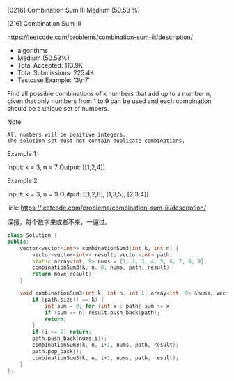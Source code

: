[0216] Combination Sum III                                          Medium (50.53 %)

<!--front-->	
[216] Combination Sum III  

https://leetcode.com/problems/combination-sum-iii/description/

* algorithms
* Medium (50.53%)
* Total Accepted:    113.9K
* Total Submissions: 225.4K
* Testcase Example:  '3\n7'


Find all possible combinations of k numbers that add up to a number n, given that only numbers from 1 to 9 can be used and each combination should be a unique set of numbers.

Note:


	All numbers will be positive integers.
	The solution set must not contain duplicate combinations.


Example 1:


Input: k = 3, n = 7
Output: [[1,2,4]]


Example 2:


Input: k = 3, n = 9
Output: [[1,2,6], [1,3,5], [2,3,4]]







<!--back-->

link: https://leetcode.com/problems/combination-sum-iii/description/

深搜，每个数字来或者不来，一遍过。

```cpp
class Solution {
public:
    vector<vector<int>> combinationSum3(int k, int n) {
        vector<vector<int>> result; vector<int> path;
        static array<int, 9> nums = {1, 2, 3, 4, 5, 6, 7, 8, 9}; 
        combinationSum3(k, n, 0, nums, path, result);
        return move(result);
    }

    void combinationSum3(int k, int n, int i, array<int, 9> &nums, vector<int> &path, vector<vector<int>> &result) {
        if (path.size() == k) {
            int sum = 0; for (int x : path) sum += x;
            if (sum == n) result.push_back(path);
            return;
        }
        if (i >= 9) return;
        path.push_back(nums[i]);
        combinationSum3(k, n, i+1, nums, path, result);
        path.pop_back();
        combinationSum3(k, n, i+1, nums, path, result);
    }
};
```


